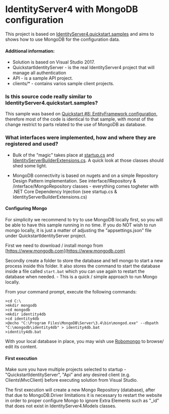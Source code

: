 # IdentityServer4 with  MongoDB configuration 

This project is based on [IdentityServer4.quickstart.samples](https://github.com/IdentityServer/IdentityServer4.Samples) and aims to shows how to use MongoDB for the configuration data.

#### Additional information: 

- Solution is based on Visual Studio 2017.
- QuickstartIdentityServer - is the real IdentityServer4 project that will manage all authentication
- API - is a sample API project.
- clients/* - contains varios sample client projects.

### Is this source code really similar to IdentityServer4.quickstart.samples?
This sample was based on [Quickstart #8: EntityFramework configuration](https://github.com/IdentityServer/IdentityServer4.Samples/tree/release/Quickstarts/8_EntityFrameworkStorage), therefore  most of the code is identical to that sample, with monst of the change restrict to parts related to the use of MongoDB as database.


### What interfaces were implemented, how and where they are registered and used?

- Bulk of the "magic" takes place at [startup.cs](https://github.com/Rilton/IdentityServer4.Samples.Mongo/blob/dd2fc4f2e9d375c941db5c6042e1e2132ac8209c/9_MongoRepository/src/QuickstartIdentityServer/Startup.cs) and  
[IdentityServerBuilderExtensions.cs](https://github.com/Rilton/IdentityServer4.Samples.Mongo/blob/dd2fc4f2e9d375c941db5c6042e1e2132ac8209c/9_MongoRepository/src/QuickstartIdentityServer/Quickstart/Extension/IdentityServerBuilderExtensions.cs). A quick
look at those classes should shed some light.

- MongoDB connectivity is based on  nugets and  on a simple Repository Design Pattern implementation. See  interface/IRepository & /interface/MongoRepository classes - everything comes togheter with .NET Core Dependency Injection (see startup.cs & IdentityServerBuilderExtensions.cs)  

#### Configuring Mongo 
For simplicity we recommend to try to use MongoDB locally first, 
so you will be able to have this sample running in no time. 
If you do NOT wish to run mongo locally, it is just a matter of adjusting
the "appsettings.json" file under QuickstartIdentityServer project.
 
First we need to download / install mongo from [https://www.mongodb.com](https://www.mongodb.com) 

Secondly create a folder to store the database and tell mongo to start a new
process inside this folder. It also stores the command to start the database
inside a file called `start.bat` which you can use again to restart the
database when needed. - This is a quick / simple approach to run Mongo locally.

From your command prompt, execute the following commands:
```
>cd C:\
>mkdir mongodb
>cd mongodb
>mkdir identity4db
>cd identity4db
>@echo "C:\Program Files\MongoDB\Server\3.4\bin\mongod.exe" --dbpath "C:\mongodb\identity4db" > identity4db.bat
>identity4db.bat
```

With your local database in place, you may wish use [Robomongo](http://robomongo.org/)
to browse/ edit its content. 
 
 
#### First execution 
Make sure you have multiple projects selected to startup - "QuickstartIdentityServer", "Api" and any desired client (e.g. Clients\MvcClient) before executing solution from Visual Studio.

The first execution will create a  new Mongo  Repository (database), after that due to MongoDB.Driver limitations it is necessary to restart the website in order to proper configure Mongo to ignore Extra Elements such as  "_id" that does not exist in IdentityServer4.Models classes.
